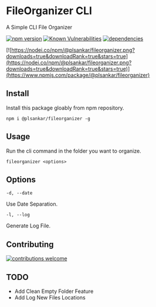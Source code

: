 # FileOrganizer CLI

A Simple CLI File Organizer

[![npm version](https://badge.fury.io/js/%40plsankar%2Ffileorganizer.svg)](https://www.npmjs.com/package/@plsankar/fileorganizer)
[![Known Vulnerabilities](https://snyk.io/test/npm/@plsankar/fileorganizer/badge.svg)](https://snyk.io/test/npm/@plsankar/fileorganizer)
[![dependencies](https://david-dm.org/plsankar/fileorganizer-cli.svg)](#)

[![https://nodei.co/npm/@plsankar/fileorganizer.png?downloads=true&downloadRank=true&stars=true](https://nodei.co/npm/@plsankar/fileorganizer.png?downloads=true&downloadRank=true&stars=true)](https://www.npmjs.com/package/@plsankar/fileorganizer)

## Install

Install this package gloably from npm repository.

```shell
npm i @plsankar/fileorganizer -g
```

## Usage

Run the cli command in the folder you want to organize.

```shell
fileorganizer <options>
```

## Options

`-d, --date`

Use Date Separation.

`-l, --log`

Generate Log File.

## Contributing

[![contributions welcome](https://img.shields.io/badge/contributions-welcome-brightgreen.svg?style=flat)](https://github.com/plsankar/fileorganizer-cli/issues)

## TODO

-   Add Clean Empty Folder Feature
-   Add Log New Files Locations
